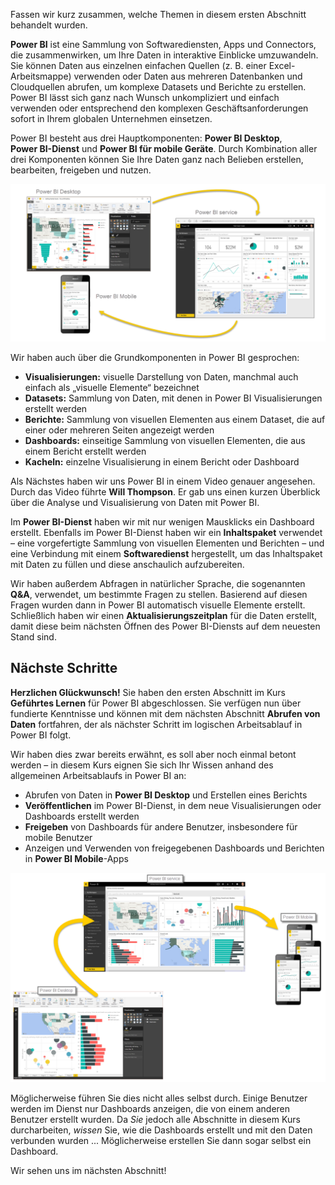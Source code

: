 Fassen wir kurz zusammen, welche Themen in diesem ersten Abschnitt behandelt wurden.

**Power BI** ist eine Sammlung von Softwarediensten, Apps und Connectors, die zusammenwirken, um Ihre Daten in interaktive Einblicke umzuwandeln. Sie können Daten aus einzelnen einfachen Quellen (z. B. einer Excel-Arbeitsmappe) verwenden oder Daten aus mehreren Datenbanken und Cloudquellen abrufen, um komplexe Datasets und Berichte zu erstellen. Power BI lässt sich ganz nach Wunsch unkompliziert und einfach verwenden oder entsprechend den komplexen Geschäftsanforderungen sofort in Ihrem globalen Unternehmen einsetzen.

Power BI besteht aus drei Hauptkomponenten: **Power BI Desktop**, **Power BI-Dienst** und **Power BI für mobile Geräte**. Durch Kombination aller drei Komponenten können Sie Ihre Daten ganz nach Belieben erstellen, bearbeiten, freigeben und nutzen.

![](media/0-4-summary-of-intro-to-power-bi/c0a4_1.png)

Wir haben auch über die Grundkomponenten in Power BI gesprochen:

* **Visualisierungen:** visuelle Darstellung von Daten, manchmal auch einfach als „visuelle Elemente“ bezeichnet
* **Datasets:** Sammlung von Daten, mit denen in Power BI Visualisierungen erstellt werden
* **Berichte:** Sammlung von visuellen Elementen aus einem Dataset, die auf einer oder mehreren Seiten angezeigt werden
* **Dashboards:** einseitige Sammlung von visuellen Elementen, die aus einem Bericht erstellt werden
* **Kacheln:** einzelne Visualisierung in einem Bericht oder Dashboard

Als Nächstes haben wir uns Power BI in einem Video genauer angesehen. Durch das Video führte **Will Thompson**. Er gab uns einen kurzen Überblick über die Analyse und Visualisierung von Daten mit Power BI.

<!---
In **Power BI Desktop**, we connected to a basic Excel file, created visualizations, then published those visualizations to the service. Even if you use Power BI only with your Excel workbooks, you can gain amazing visual insights with those Excel workbooks, and both interact and share it in ways never before possible.
-->
Im **Power BI-Dienst** haben wir mit nur wenigen Mausklicks ein Dashboard erstellt. Ebenfalls im Power BI-Dienst haben wir ein **Inhaltspaket** verwendet – eine vorgefertigte Sammlung von visuellen Elementen und Berichten – und eine Verbindung mit einem **Softwaredienst** hergestellt, um das Inhaltspaket mit Daten zu füllen und diese anschaulich aufzubereiten.

Wir haben außerdem Abfragen in natürlicher Sprache, die sogenannten **Q&A**, verwendet, um bestimmte Fragen zu stellen. Basierend auf diesen Fragen wurden dann in Power BI automatisch visuelle Elemente erstellt. Schließlich haben wir einen **Aktualisierungszeitplan** für die Daten erstellt, damit diese beim nächsten Öffnen des Power BI-Diensts auf dem neuesten Stand sind.

## <a name="next-steps"></a>Nächste Schritte
**Herzlichen Glückwunsch!** Sie haben den ersten Abschnitt im Kurs **Geführtes Lernen** für Power BI abgeschlossen. Sie verfügen nun über fundierte Kenntnisse und können mit dem nächsten Abschnitt **Abrufen von Daten** fortfahren, der als nächster Schritt im logischen Arbeitsablauf in Power BI folgt.

Wir haben dies zwar bereits erwähnt, es soll aber noch einmal betont werden – in diesem Kurs eignen Sie sich Ihr Wissen anhand des allgemeinen Arbeitsablaufs in Power BI an:

* Abrufen von Daten in **Power BI Desktop** und Erstellen eines Berichts
* **Veröffentlichen** im Power BI-Dienst, in dem neue Visualisierungen oder Dashboards erstellt werden
* **Freigeben** von Dashboards für andere Benutzer, insbesondere für mobile Benutzer
* Anzeigen und Verwenden von freigegebenen Dashboards und Berichten in **Power BI Mobile**-Apps

![](media/0-4-summary-of-intro-to-power-bi/c0a1_1.png)

Möglicherweise führen Sie dies nicht alles selbst durch. Einige Benutzer werden im Dienst nur Dashboards anzeigen, die von einem anderen Benutzer erstellt wurden. Da *Sie* jedoch alle Abschnitte in diesem Kurs durcharbeiten, *wissen* Sie, wie die Dashboards erstellt und mit den Daten verbunden wurden ... Möglicherweise erstellen Sie dann sogar selbst ein Dashboard.

Wir sehen uns im nächsten Abschnitt!

